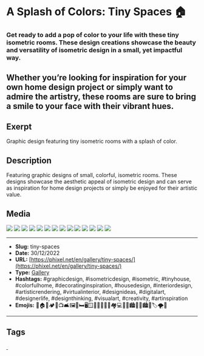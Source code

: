 # A Splash of Colors: Tiny Spaces 🏠
### Get ready to add a pop of color to your life with these tiny isometric rooms. These design creations showcase the beauty and versatility of isometric design in a small, yet impactful way.

Whether you’re looking for inspiration for your own home design project or simply want to admire the artistry, these rooms are sure to bring a smile to your face with their vibrant hues.
------------
## Exerpt
Graphic design featuring tiny isometric rooms with a splash of color.
## Description
Featuring graphic designs of small, colorful, isometric rooms. These designs showcase the aesthetic appeal of isometric design and can serve as inspiration for home design projects or simply be enjoyed for their artistic value.
## Media
<img src="media/67320b85/tiny-space-bathroom.jpg" loading="lazy">
<img src="media/60ecf31c/tiny-space-bedroom.jpg" loading="lazy">
<img src="media/1287cc89/tiny-space-dining-room.jpg" loading="lazy">
<img src="media/62358848/tiny-space-hall.jpg" loading="lazy">
<img src="media/59f0ac10/tiny-space-hallway.jpg" loading="lazy">
<img src="media/bd082064/tiny-space-kids-bedroom.jpg" loading="lazy">
<img src="media/e4dd0a7f/tiny-space-kitchen.jpg" loading="lazy">
<img src="media/a6db3a75/tiny-space-laundry.jpg" loading="lazy">
<img src="media/30a42884/tiny-space-library.jpg" loading="lazy">
<img src="media/8ed7181d/tiny-space-living-room.jpg" loading="lazy">
<img src="media/04953aff/tiny-space-lobby.jpg" loading="lazy">
<img src="media/f8b39a01/tiny-space-porch.jpg" loading="lazy">
<img src="media/f430a76c/tiny-space-storage.jpg" loading="lazy">
<img src="media/23a8b87e/tiny-space-study.jpg" loading="lazy">

------------
- **Slug:** tiny-spaces
- **Date:** 30/12/2022
- **URL:** [https://phixel.net/en/gallery/tiny-spaces/](https://phixel.net/en/gallery/tiny-spaces/)
- **Type:** [Gallery](#gallery)
- **Hashtags:** #graphicdesign, #isometricdesign, #isometric, #tinyhouse, #colorfulhome, #decoratinginspiration, #housedesign, #interiordesign, #artisticrendering, #virtualinterior, #designideas, #digitalart, #designerlife, #designthinking, #visualart, #creativity, #artinspiration
- **Emojis:** 🎨🏠🌈🏕️🌟📺🛋️🖼️🚪🛏🖥️🪟🚪🚽🛀🚿💡🏘️💻💒🔮🏙🏰💫🏙🎈🏷🌪🌟

------------
## Tags
[ ](# )
